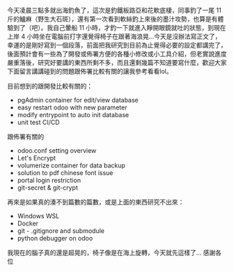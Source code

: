 今天凌晨三點多就出海釣魚了，這次是釣鐵板路亞和花軟底棲，同事釣了一尾 11 斤的鱸麻（野生大石斑），還有第一次看到軟絲釣上來後的墨汁攻勢，也算是有體驗到了（吧）。我自己暈船 11 小時，才釣一下就進入睜開眼鏡就吐的狀態，到現在上岸 4 小時坐在電腦前打字還覺得椅子在跟著海浪晃...今天是沒辦法寫正文了，幸運的是剛好寫到一個段落，前面把我研究到目前為止覺得必要的設定都講完了，後面預計會有一些為了開發或佈署方便的各種小修改或小工具介紹，但老實說進度嚴重落後，研究好要講的東西所剩不多，而且還剩幾篇不知道要寫什麼，歡迎大家下面留言講講碰到的問題跟佈署比較有關的讓我參考看看lol。

目前想到的跟開發比較有關的：
* pgAdmin container for edit/view database
* easy restart odoo with new parameter
* modify entrypoint to auto init database
* unit test CI/CD

跟佈署有關的
* odoo.conf setting overview
* Let's Encrypt
* volumerize container for data backup
* solution to pdf chinese font issue
* portal login restriction
* git-secret & git-crypt

再來是如果真的湊不到篇數的篇數，或是上面的東西研究不出來：
* Windows WSL
* Docker
* git - .gitignore and submodule
* python debugger on odoo

我現在的腦子真的還是超晃的，椅子像是在海上旋轉，今天就先這樣了... 感謝各位
